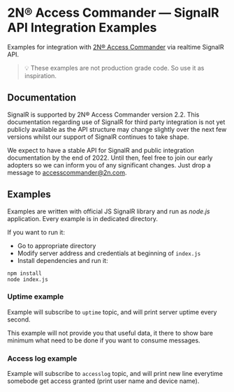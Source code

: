 # 2N® Access Commander — SignalR API Integration Examples

Examples for integration with [2N® Access Commander](https://www.2n.cz/en_GB/products/access-control/2n-access-commander) via realtime SignalR API.

> 💡 These examples are not production grade code. So use it as inspiration.

## Documentation

SignalR is supported by 2N® Access Commander version 2.2. This documentation regarding use of SignalR for third party integration is not yet publicly available as the API structure may change slightly over the next few versions whilst our support of SignalR continues to take shape.

We expect to have a stable API for SignalR and public integration documentation by the end of 2022. Until then, feel free to join our early adopters so we can inform you of any significant changes. Just drop a message to accesscommander@2n.com.

## Examples

Examples are written with official JS SignalR library and run as *node.js* application. Every example is in dedicated directory. 

If you want to run it: 

- Go to appropriate directory
- Modify server address and credentials at beginning of `index.js` 
- Install dependencies and run it:

```
npm install
node index.js
```

### Uptime example

Example will subscribe to `uptime` topic, and will print server uptime every second. 

This example will not provide you that useful data, it there to show bare minimum what need to be done if you want to consume messages.

### Access log example

Example will subscribe to `accesslog` topic, and will print new line everytime somebode get access granted (print user name and device name).
